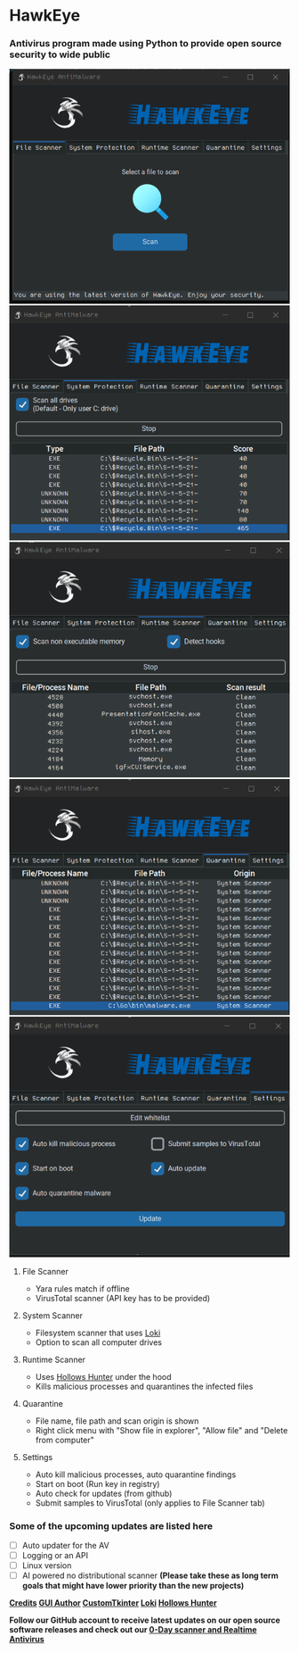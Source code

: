 # HawkEye

### Antivirus program made using Python to provide open source security to wide public

<img src='screens/filescanner.png'>
<img src='screens/systemprotection.png'>
<img src='screens/runtimescanner.png'>
<img src='screens/quarantine.png'>
<img src='screens/settings.png'>

1. File Scanner
   - Yara rules match if offline
   - VirusTotal scanner (API key has to be provided)
   
2. System Scanner
   - Filesystem scanner that uses <a href='https://github.com/Neo23x0/Loki'>Loki</a>
   - Option to scan all computer drives

3. Runtime Scanner
   - Uses <a href='https://github.com/hasherezade/hollows_hunter'>Hollows Hunter</a> under the hood
   - Kills malicious processes and quarantines the infected files
   
4. Quarantine
   - File name, file path and scan origin is shown
   - Right click menu with "Show file in explorer", "Allow file" and "Delete from computer"
   
5. Settings
   - Auto kill malicious processes, auto quarantine findings
   - Start on boot (Run key in registry)
   - Auto check for updates (from github)
   - Submit samples to VirusTotal (only applies to File Scanner tab)
   
### Some of the upcoming updates are listed here
- [ ] Auto updater for the AV
- [ ] Logging or an API
- [ ] Linux version
- [ ] AI powered no distributional scanner
<b>(Please take these as long term goals that might have lower priority than the new projects)<b>

<u>Credits</u>
<a href='https://github.com/orgs/DivineSoftware/people/CroatianApoxyomenos'>GUI Author</a>
<a href='https://github.com/TomSchimansky/CustomTkinter'>CustomTkinter</a>
<a href='https://github.com/Neo23x0/Loki'>Loki</a>
<a href='https://github.com/hasherezade/hollows_hunter'>Hollows Hunter</a>

Follow our GitHub account to receive latest updates on our open source software releases and check out our <a href='https://thedivine.one/products/cybarrier/index.html'>0-Day scanner and Realtime Antivirus</a>